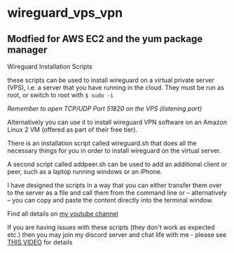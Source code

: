# wireguard_vps_vpn
## Modfied for AWS EC2 and the yum package manager
Wireguard Installation Scripts 

these scripts can be used to install wireguard on a virtual private server (VPS), i.e.
a server that you have running in the cloud. They must be run as root, or switch to root with `$ sudo -i`

*Remember to open TCP/UDP Port 51820 on the VPS (listening port)*

Alternatively you can use it to install wireguard VPN software on an Amazon Linux 2 VM (offered as part of their free tier).

There is an installation script called wireguard.sh that does all the necessary things for you in order to install wireguard on the virtual server.

A second script called addpeer.sh can be used to add an additional client or peer, such as a laptop running windows or an iPhone.

I have designed the scripts in a way that you can either transfer them over to the server as a file and call them from the command line or – alternatively – you can copy and paste the content directly into the terminal window.

Find all details on [my youtube channel](https://www.youtube.com/channel/UCG5Ph9Mm6UEQLJJ-kGIC2AQ)

If you are having issues with these scripts (they don't work as expected etc.) then you may join my discord server and chat life with me - please see [THIS VIDEO](https://youtu.be/VouCBt1NTjw) for details
